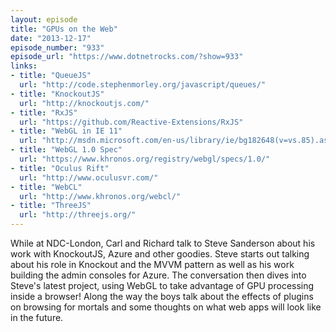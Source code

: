 ```yaml
---
layout: episode
title: "GPUs on the Web"
date: "2013-12-17"
episode_number: "933"
episode_url: "https://www.dotnetrocks.com/?show=933"
links:
- title: "QueueJS"
  url: "http://code.stephenmorley.org/javascript/queues/"
- title: "KnockoutJS"
  url: "http://knockoutjs.com/"
- title: "RxJS"
  url: "https://github.com/Reactive-Extensions/RxJS"
- title: "WebGL in IE 11"
  url: "http://msdn.microsoft.com/en-us/library/ie/bg182648(v=vs.85).aspx"
- title: "WebGL 1.0 Spec"
  url: "https://www.khronos.org/registry/webgl/specs/1.0/"
- title: "Oculus Rift"
  url: "http://www.oculusvr.com/"
- title: "WebCL"
  url: "http://www.khronos.org/webcl/"
- title: "ThreeJS"
  url: "http://threejs.org/"
---
```


While at NDC-London, Carl and Richard talk to Steve Sanderson about his work with KnockoutJS, Azure and other goodies. Steve starts out talking about his role in Knockout and the MVVM pattern as well as his work building the admin consoles for Azure. The conversation then dives into Steve's latest project, using WebGL to take advantage of GPU processing inside a browser! Along the way the boys talk about the effects of plugins on browsing for mortals and some thoughts on what web apps will look like in the future.
